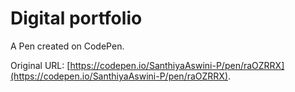 # Digital portfolio 

A Pen created on CodePen.

Original URL: [https://codepen.io/SanthiyaAswini-P/pen/raOZRRX](https://codepen.io/SanthiyaAswini-P/pen/raOZRRX).

